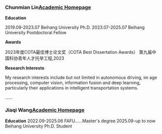 ### **Chunmian Lin**[Academic Homepage]()
**Education**

2019.09-2023.07 Beihang University Ph.D.
2023.07-2025.07 Beihang University Postdoctoral Fellow

**Awards**

2023年度COTA最佳博士论文奖（COTA Best Dissertation Awards）
第九届中国科协青年人才托举工程,2023

**Research Interests**

My research interests include but not limited in autonomous driving, im
age processing, computer vision, information fusion and deep learning, particularly their applications in intelligent transportation systems.

......

### **Jiaqi Wang**[Academic Homepage]()
**Education**
2022.09-2025.06   FAFU......Master's degree
2025.09-up to now Beihang University Ph.D. Student
